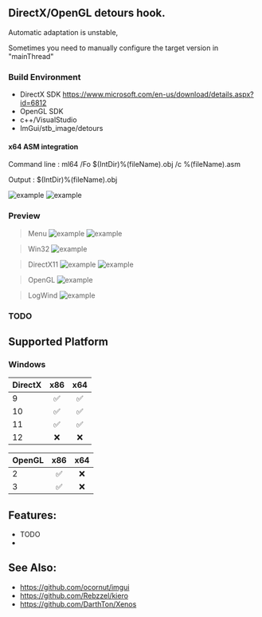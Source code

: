 ## DirectX/OpenGL  detours hook. 

Automatic adaptation is unstable,  

Sometimes you need to manually configure the target version in "mainThread"



### Build Environment
- DirectX SDK https://www.microsoft.com/en-us/download/details.aspx?id=6812
- OpenGL SDK
- c++/VisualStudio 
- ImGui/stb_image/detours

#### x64 ASM integration

Command line : ml64 /Fo $(IntDir)%(fileName).obj /c %(fileName).asm  

Output : $(IntDir)%(fileName).obj

![example](https://raw.githubusercontent.com/marlkiller/d3dhook_kiero/master/image/asm_64.jpg)
![example](https://raw.githubusercontent.com/marlkiller/d3dhook_kiero/master/image/call_msg_box.jpg)

### Preview

> Menu
![example](https://raw.githubusercontent.com/marlkiller/d3dhook_kiero/master/image/menu2.jpg)
![example](https://raw.githubusercontent.com/marlkiller/d3dhook_kiero/master/image/menu3.jpg)

> Win32
![example](https://raw.githubusercontent.com/marlkiller/d3dhook_kiero/master/image/win32.jpg)

> DirectX11
![example](https://raw.githubusercontent.com/marlkiller/d3dhook_kiero/master/image/dx11_1.jpg)
![example](https://raw.githubusercontent.com/marlkiller/d3dhook_kiero/master/image/dx11_2.jpg)

> OpenGL
![example](https://raw.githubusercontent.com/marlkiller/d3dhook_kiero/master/image/open_gl.jpg)

> LogWind
![example](https://raw.githubusercontent.com/marlkiller/d3dhook_kiero/master/image/log.jpg)

### TODO


## Supported Platform

### Windows
| DirectX                             | x86 | x64 |
| :---------------------------------- | :------: | :----: | 
| 9   |    ✅    |   ✅   | 
| 10  |    ✅    |   ✅   |
| 11  |    ✅    |   ✅   |  
| 12  |    ❌    |   ❌   |  

| OpenGL                             | x86 | x64 |
| :---------------------------------- | :------: | :----: | 
| 2   |    ✅    |   ❌   | 
| 3  |    ✅    |   ❌   | 


## Features:
- TODO
- 


## See Also:
- https://github.com/ocornut/imgui
- https://github.com/Rebzzel/kiero
- https://github.com/DarthTon/Xenos
